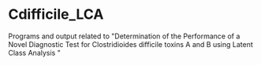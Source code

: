 # Cdifficile_LCA
Programs and output related to "Determination of the Performance of a Novel Diagnostic Test for Clostridioides difficile toxins A and B using Latent Class Analysis "
